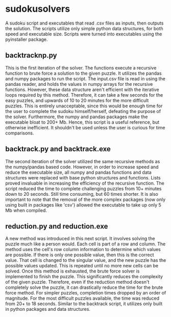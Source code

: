 # sudokusolvers
A sudoku script and executables that read .csv files as inputs, then outputs the solution. The scripts utilize only simple python data structures, for both speed and executable size. Scripts were turned into executables using the pyinstaller package.

## backtracknp.py
This is the first iteration of the solver. The functions execute a recursive function to brute force a solution to the given puzzle. It utilizes the pandas and numpy packages to run the script. The input.csv file is read in using the pandas reader, and holds the values in numpy arrays for the recursive functions. However, these data structure aren't efficient with the iterative loops required by this method. Therefore, it can take a few seconds for the easy puzzles, and upwards of 10 to 20 minutes for the more difficult puzzles. This is entirely unacceptable, since this would be enough time for the user to complete the sudoku himself/herself, defeating the purpose of the solver. Furthermore, the numpy and pandas packages make the executable bloat to 200+ Mb. Hence, this script is a useful reference, but otherwise inefficient. It shouldn't be used unless the user is curious for time comparisons.

## backtrack.py and backtrack.exe
The second iteration of the solver utilized the same recursive methods as the numpy/pandas based code. However, in order to increase speed and reduce the executable size, all numpy and pandas functions and data structures were replaced with base python structures and functions. Lists proved invaluable in increasing the efficiency of the recursive function. The script reduced the time to complete challenging puzzles from 10+ minutes down to 20 seconds. Still time consuming, but 60 times shorter. It is also important to note that the removal of the more complex packages (now only using built in packages like 'csv') allowed the executable to take up only 5 Mb when compiled.

## reduction.py and reduction.exe
A new method was introduced in this next script. It involves solving the puzzle much like a person would. Each cell is part of a row and column. The method uses the cell's row column information to determine which values are possible. If there is only one possible value, then this is the correct value. That cell is changed to the singular value, and the new puzzle has the possible values updated. This is repeated until no more new cells can be solved. Once this method is exhausted, the brute force solver is implemented to finish the puzzle. This significantly reduces the complexity of the given puzzle. Therefore, even if the reduction method doesn't completely solve the puzzle, it can drastically reduce the time for the brute force method. For simpler puzzles, completion times dropped by an order of magnitude. For the most difficult puzzles available, the time was reduced from 20+ to 18 seconds. Similar to the backtrack script, it utilizes only built in python packages and data structures.
